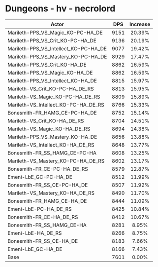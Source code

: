 # Dungeons - hv - necrolord
| Actor | DPS | Increase |
|---|:---:|:---:|
|Marileth-PPS_VS_Magic_KO-PC-HA_DE|9151|20.39%|
|Marileth-PPS_VS_Crit_KO-PC-HA_DE|9136|20.19%|
|Marileth-PPS_VS_Intellect_KO-PC-HA_DE|9077|19.42%|
|Marileth-PPS_VS_Mastery_KO-PC-HA_DE|8929|17.47%|
|Marileth-PPS_VS_Crit_KO-HA_DE|8862|16.59%|
|Marileth-PPS_VS_Magic_KO-HA_DE|8862|16.59%|
|Marileth-PPS_VS_Intellect_KO-HA_DE|8815|15.97%|
|Marileth-VS_Crit_KO-PC-HA_DE_RS|8813|15.95%|
|Marileth-VS_Magic_KO-PC-HA_DE_RS|8809|15.89%|
|Marileth-VS_Intellect_KO-PC-HA_DE_RS|8766|15.33%|
|Bonesmith-FR_HAMG_CE-PC-HA_DE|8752|15.14%|
|Marileth-VS_Crit_KO-HA_DE_RS|8704|14.51%|
|Marileth-VS_Magic_KO-HA_DE_RS|8694|14.38%|
|Marileth-PPS_VS_Mastery_KO-HA_DE|8656|13.88%|
|Marileth-VS_Intellect_KO-HA_DE_RS|8648|13.77%|
|Bonesmith-FR_SS_HAMG_CE-PC-HA|8608|13.25%|
|Marileth-VS_Mastery_KO-PC-HA_DE_RS|8602|13.17%|
|Bonesmith-FR_CE-PC-HA_DE_RS|8579|12.87%|
|Emeni-LbE_GC-PC-HA_DE|8512|11.99%|
|Bonesmith-FR_SS_CE-PC-HA_DE|8507|11.92%|
|Marileth-VS_Mastery_KO-HA_DE_RS|8490|11.70%|
|Bonesmith-FR_HAMG_CE-HA_DE|8444|11.09%|
|Emeni-LbE-PC-HA_DE_RS|8425|10.84%|
|Bonesmith-FR_CE-HA_DE_RS|8412|10.67%|
|Bonesmith-FR_SS_HAMG_CE-HA|8281|8.95%|
|Emeni-LbE-HA_DE_RS|8266|8.75%|
|Bonesmith-FR_SS_CE-HA_DE|8183|7.66%|
|Emeni-LbE_GC-HA_DE|8166|7.43%|
|Base|7601|0.00%|
